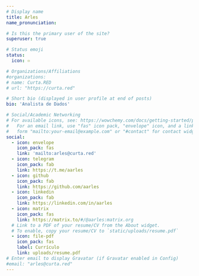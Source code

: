 ```yaml
---
# Display name
title: Arles
name_pronunciation:

# Is this the primary user of the site?
superuser: true

# Status emoji
status:
  icon: ♾️

# Organizations/Affiliations
#organizations:
# name: Curta.RED
# url: "https://curta.red"

# Short bio (displayed in user profile at end of posts)
bio: 'Analista de Dados'

# Social/Academic Networking
# For available icons, see: https://wowchemy.com/docs/getting-started/page-builder/#icons
#   For an email link, use "fas" icon pack, "envelope" icon, and a link in the
#   form "mailto:your-email@example.com" or "#contact" for contact widget.
social:
  - icon: envelope
    icon_pack: fas
    link: 'mailto:arles@curta.red'
  - icon: telegram
    icon_pack: fab
    link: https://t.me/aarles
  - icon: github
    icon_pack: fab
    link: https://github.com/aarles
  - icon: linkedin
    icon_pack: fab
    link: https://linkedin.com/in/aarles
  - icon: matrix
    icon_pack: fas
    link: https://matrix.to/#/@aarles:matrix.org
  # Link to a PDF of your resume/CV from the About widget.
  # To enable, copy your resume/CV to `static/uploads/resume.pdf`
  - icon: file-pdf
    icon_pack: fas
    label: Currículo
    link: uploads/resume.pdf
# Enter email to display Gravatar (if Gravatar enabled in Config)
#email: "arles@curta.red"
---
```

